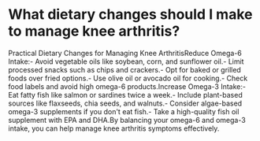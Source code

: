 # What dietary changes should I make to manage knee arthritis?

Practical Dietary Changes for Managing Knee ArthritisReduce Omega-6 Intake:- Avoid vegetable oils like soybean, corn, and sunflower oil.- Limit processed snacks such as chips and crackers.- Opt for baked or grilled foods over fried options.- Use olive oil or avocado oil for cooking.- Check food labels and avoid high omega-6 products.Increase Omega-3 Intake:- Eat fatty fish like salmon or sardines twice a week.- Include plant-based sources like flaxseeds, chia seeds, and walnuts.- Consider algae-based omega-3 supplements if you don't eat fish.- Take a high-quality fish oil supplement with EPA and DHA.By balancing your omega-6 and omega-3 intake, you can help manage knee arthritis symptoms effectively.